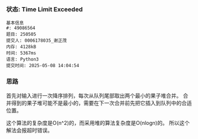 ### 状态: Time Limit Exceeded

```
基本信息
#: 49086564
题目: 250505
提交人: 0006178035_谢正茂
内存: 4128kB
时间: 5367ms
语言: Python3
提交时间: 2025-05-08 14:04:54
```

### 思路

首先对输入进行一次降序排列，每次从队列尾部取出两个最小的果子堆合并。
合并得到的果子堆可能不是最小的，需要在下一次合并前先把它插入到队列中的合适位置。

这个算法的复杂度是O(n^2)的，而采用堆的算法复杂度是O(nlogn)的。
所以这个解法会报超时错误。

